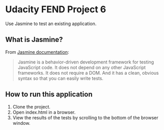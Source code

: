 # Udacity FEND Project 6
 
Use Jasmine to test an existing application.

## What is Jasmine?

From [Jasmine documentation](https://jasmine.github.io/):
>Jasmine is a behavior-driven development framework for testing JavaScript code. It does not depend on any other JavaScript frameworks. It does not require a DOM. And it has a clean, obvious syntax so that you can easily write tests.

  
## How to run this application
  
1. Clone the project.
2. Open index.html in a browser.
3. View the results of the tests by scrolling to the bottom of the browser window.

